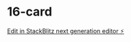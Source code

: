 # 16-card

[Edit in StackBlitz next generation editor ⚡️](https://stackblitz.com/~/github.com/liangzai4322/16-card)